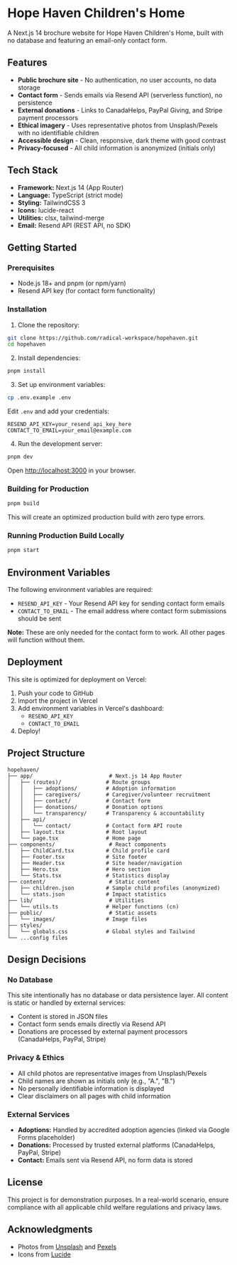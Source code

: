 # Hope Haven Children's Home

A Next.js 14 brochure website for Hope Haven Children's Home, built with no database and featuring an email-only contact form.

## Features

- **Public brochure site** - No authentication, no user accounts, no data storage
- **Contact form** - Sends emails via Resend API (serverless function), no persistence
- **External donations** - Links to CanadaHelps, PayPal Giving, and Stripe payment processors
- **Ethical imagery** - Uses representative photos from Unsplash/Pexels with no identifiable children
- **Accessible design** - Clean, responsive, dark theme with good contrast
- **Privacy-focused** - All child information is anonymized (initials only)

## Tech Stack

- **Framework:** Next.js 14 (App Router)
- **Language:** TypeScript (strict mode)
- **Styling:** TailwindCSS 3
- **Icons:** lucide-react
- **Utilities:** clsx, tailwind-merge
- **Email:** Resend API (REST API, no SDK)

## Getting Started

### Prerequisites

- Node.js 18+ and pnpm (or npm/yarn)
- Resend API key (for contact form functionality)

### Installation

1. Clone the repository:
```bash
git clone https://github.com/radical-workspace/hopehaven.git
cd hopehaven
```

2. Install dependencies:
```bash
pnpm install
```

3. Set up environment variables:
```bash
cp .env.example .env
```

Edit `.env` and add your credentials:
```
RESEND_API_KEY=your_resend_api_key_here
CONTACT_TO_EMAIL=your_email@example.com
```

4. Run the development server:
```bash
pnpm dev
```

Open [http://localhost:3000](http://localhost:3000) in your browser.

### Building for Production

```bash
pnpm build
```

This will create an optimized production build with zero type errors.

### Running Production Build Locally

```bash
pnpm start
```

## Environment Variables

The following environment variables are required:

- `RESEND_API_KEY` - Your Resend API key for sending contact form emails
- `CONTACT_TO_EMAIL` - The email address where contact form submissions should be sent

**Note:** These are only needed for the contact form to work. All other pages will function without them.

## Deployment

This site is optimized for deployment on Vercel:

1. Push your code to GitHub
2. Import the project in Vercel
3. Add environment variables in Vercel's dashboard:
   - `RESEND_API_KEY`
   - `CONTACT_TO_EMAIL`
4. Deploy!

## Project Structure

```
hopehaven/
├── app/                        # Next.js 14 App Router
│   ├── (routes)/              # Route groups
│   │   ├── adoptions/         # Adoption information
│   │   ├── caregivers/        # Caregiver/volunteer recruitment
│   │   ├── contact/           # Contact form
│   │   ├── donations/         # Donation options
│   │   └── transparency/      # Transparency & accountability
│   ├── api/
│   │   └── contact/           # Contact form API route
│   ├── layout.tsx             # Root layout
│   └── page.tsx               # Home page
├── components/                 # React components
│   ├── ChildCard.tsx          # Child profile card
│   ├── Footer.tsx             # Site footer
│   ├── Header.tsx             # Site header/navigation
│   ├── Hero.tsx               # Hero section
│   └── Stats.tsx              # Statistics display
├── content/                    # Static content
│   ├── children.json          # Sample child profiles (anonymized)
│   └── stats.json             # Impact statistics
├── lib/                        # Utilities
│   └── utils.ts               # Helper functions (cn)
├── public/                     # Static assets
│   └── images/                # Image files
├── styles/
│   └── globals.css            # Global styles and Tailwind
└── ...config files
```

## Design Decisions

### No Database
This site intentionally has no database or data persistence layer. All content is static or handled by external services:
- Content is stored in JSON files
- Contact form sends emails directly via Resend API
- Donations are processed by external payment processors (CanadaHelps, PayPal, Stripe)

### Privacy & Ethics
- All child photos are representative images from Unsplash/Pexels
- Child names are shown as initials only (e.g., "A.", "B.")
- No personally identifiable information is displayed
- Clear disclaimers on all pages with child information

### External Services
- **Adoptions:** Handled by accredited adoption agencies (linked via Google Forms placeholder)
- **Donations:** Processed by trusted external platforms (CanadaHelps, PayPal, Stripe)
- **Contact:** Emails sent via Resend API, no form data is stored

## License

This project is for demonstration purposes. In a real-world scenario, ensure compliance with all applicable child welfare regulations and privacy laws.

## Acknowledgments

- Photos from [Unsplash](https://unsplash.com) and [Pexels](https://pexels.com)
- Icons from [Lucide](https://lucide.dev)
